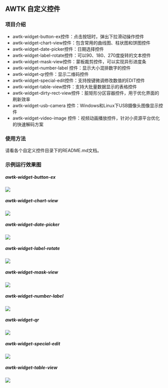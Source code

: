 ## AWTK 自定义控件

### 项目介绍

- awtk-widget-button-ex控件：点击按钮时，弹出下拉滑动操作控件
- awtk-widget-chart-view控件：包含常用的曲线图、柱状图和饼图控件
- awtk-widget-date-picker控件：日期选择控件
- awtk-widget-label-rotate控件：可以90、180、270度旋转的文本控件
- awtk-widget-mask-view控件：蒙板裁剪控件，可以实现异形进度条
- awtk-widget-number-label 控件：显示大小混排数字的控件
- awtk-widget-qr控件：显示二维码控件
- awtk-widget-special-edit控件：支持按键微调修改数值的EDIT控件
- awtk-widget-table-view控件：支持大批量数据显示的表格控件
- awtk-widget-dirty-rect-view控件：脏矩形分区容器控件，用于优化界面的刷新效率
- awtk-widget-usb-camera 控件：Windows和Linux下USB摄像头图像显示控件
- awtk-widget-video-image 控件：视频动画播放控件，针对小资源平台优化的快速解码方案

### 使用方法

请看各个自定义控件目录下的README.md文档。

### 示例运行效果图

##### awtk-widget-button-ex

![](awtk-widget-button-ex\docs\ui.png)

##### awtk-widget-chart-view

![](awtk-widget-chart-view\docs\曲线图.png)

##### awtk-widget-date-picker

![](awtk-widget-date-picker\docs\images\ui.jpg)

##### awtk-widget-label-rotate

![](awtk-widget-label-rotate\docs\images\ui.jpg) 

##### awtk-widget-mask-view

![](awtk-widget-mask-view\docs\image\mask_view.png) 

##### awtk-widget-number-label

![](awtk-widget-number-label\docs\images\ui.jpg) 

##### awtk-widget-qr

![](awtk-widget-qr\docs\images\demo.png) 

##### awtk-widget-special-edit

![](awtk-widget-special-edit\docs\ui.png)  

##### awtk-widget-table-view

![](awtk-widget-table-view\docs\images\ui.png) 
